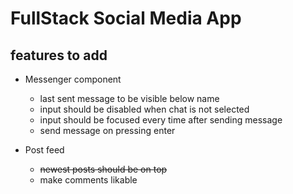 # FullStack Social Media App

## features to add
- Messenger component
    - last sent message to be visible below name
    - input should be disabled when chat is not selected
    - input should be focused every time after sending message
    - send message on pressing enter

- Post feed
    - <s> newest posts should be on top </s> 
    - make comments likable

